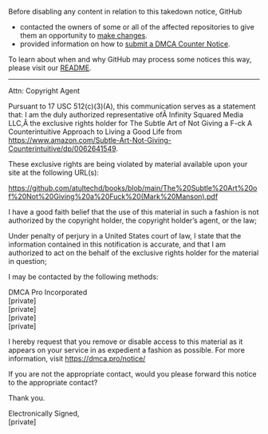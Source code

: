 Before disabling any content in relation to this takedown notice, GitHub
- contacted the owners of some or all of the affected repositories to give them an opportunity to [make changes](https://docs.github.com/en/github/site-policy/dmca-takedown-policy#a-how-does-this-actually-work).
- provided information on how to [submit a DMCA Counter Notice](https://docs.github.com/en/articles/guide-to-submitting-a-dmca-counter-notice).

To learn about when and why GitHub may process some notices this way, please visit our [README](https://github.com/github/dmca/blob/master/README.md#anatomy-of-a-takedown-notice).

---

Attn: Copyright Agent

Pursuant to 17 USC 512(c)(3)(A), this communication serves as a statement that: I am the duly authorized representative ofÂ Infinity Squared Media LLC,Â the exclusive rights holder for The Subtle Art of Not Giving a F-ck A Counterintuitive Approach to Living a Good Life from https://www.amazon.com/Subtle-Art-Not-Giving-Counterintuitive/dp/0062641549.

These exclusive rights are being violated by material available upon your site at the following URL(s):

https://github.com/atultechd/books/blob/main/The%20Subtle%20Art%20of%20Not%20Giving%20a%20Fuck%20(Mark%20Manson).pdf

I have a good faith belief that the use of this material in such a fashion is not authorized by the copyright holder, the copyright holder’s agent, or the law;

Under penalty of perjury in a United States court of law, I state that the information contained in this notification is accurate, and that I am authorized to act on the behalf of the exclusive rights holder for the material in question;

I may be contacted by the following methods:

DMCA Pro Incorporated  
[private]  
[private]  
[private]  
[private]  

I hereby request that you remove or disable access to this material as it appears on your service in as expedient a fashion as possible. For more information, visit https://dmca.pro/notice/

If you are not the appropriate contact, would you please forward this notice to the appropriate contact?

Thank you.

Electronically Signed,  
[private]
